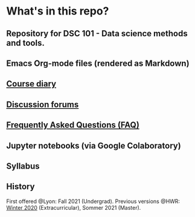 

# What's in this repo?


## Repository for DSC 101 - Data science methods and tools.


## Emacs Org-mode files (rendered as Markdown)


## [Course diary](https://github.com/birkenkrahe/dsc101/blob/main/diary.md)


## [Discussion forums](https://github.com/birkenkrahe/dsc101/discussions)


## [Frequently Asked Questions (FAQ)](https://github.com/birkenkrahe/dsc101/blob/main/FAQ.md)


## Jupyter notebooks (via Google Colaboratory)


## Syllabus


## History

First offered @Lyon: Fall 2021 (Undergrad). Previous versions @HWR:
[Winter 2020](<https://github.com/birkenkrahe/ds101>)
(Extracurricular), Sommer 2021 (Master).

